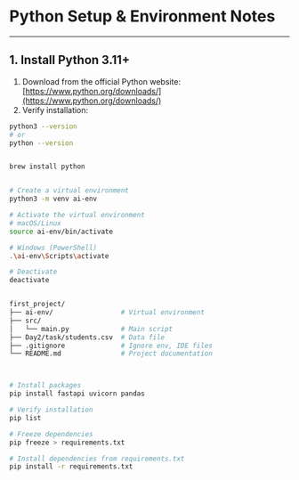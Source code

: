 # Python Setup & Environment Notes

---

## 1. Install Python 3.11+

1. Download from the official Python website: [https://www.python.org/downloads/](https://www.python.org/downloads/)  
2. Verify installation:

```bash
python3 --version
# or
python --version


brew install python


# Create a virtual environment
python3 -m venv ai-env

# Activate the virtual environment
# macOS/Linux
source ai-env/bin/activate

# Windows (PowerShell)
.\ai-env\Scripts\activate

# Deactivate
deactivate


first_project/
├── ai-env/                 # Virtual environment
├── src/
│   └── main.py             # Main script
├── Day2/task/students.csv  # Data file
├── .gitignore              # Ignore env, IDE files
└── README.md               # Project documentation



# Install packages
pip install fastapi uvicorn pandas

# Verify installation
pip list

# Freeze dependencies
pip freeze > requirements.txt

# Install dependencies from requirements.txt
pip install -r requirements.txt
